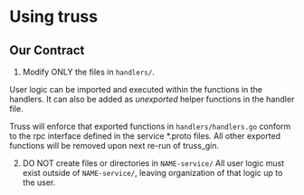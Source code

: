 # Using truss
## Our Contract

1. Modify ONLY the files in `handlers/`.

 User logic can be imported and executed within the functions in the handlers. It can also be added as _unexported_ helper functions in the handler file.

 Truss will enforce that exported functions in `handlers/handlers.go` conform to the rpc interface defined in the service *.proto files. All other exported functions will be removed upon next re-run of truss_gin.

2. DO NOT create files or directories in `NAME-service/`
 All user logic must exist outside of `NAME-service/`, leaving organization of that logic up to the user.
